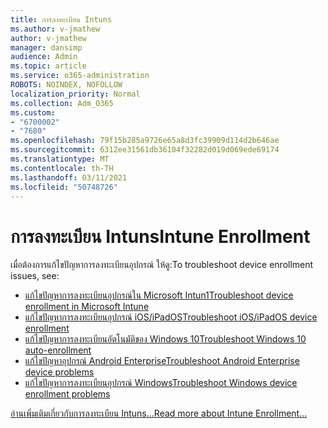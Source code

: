 ```yaml
---
title: การลงทะเบียน Intuns
ms.author: v-jmathew
author: v-jmathew
manager: dansimp
audience: Admin
ms.topic: article
ms.service: o365-administration
ROBOTS: NOINDEX, NOFOLLOW
localization_priority: Normal
ms.collection: Adm_O365
ms.custom:
- "6700002"
- "7680"
ms.openlocfilehash: 79f15b285a9726e65a8d3fc39909d114d2b646ae
ms.sourcegitcommit: 6312ee31561db36104f32282d019d069ede69174
ms.translationtype: MT
ms.contentlocale: th-TH
ms.lasthandoff: 03/11/2021
ms.locfileid: "50748726"
---
```

# <a name="intune-enrollment"></a><span data-ttu-id="e918d-102">การลงทะเบียน Intuns</span><span class="sxs-lookup"><span data-stu-id="e918d-102">Intune Enrollment</span></span>

<span data-ttu-id="e918d-103">เมื่อต้องการแก้ไขปัญหาการลงทะเบียนอุปกรณ์ ให้ดู:</span><span class="sxs-lookup"><span data-stu-id="e918d-103">To troubleshoot device enrollment issues, see:</span></span>

- [<span data-ttu-id="e918d-104">แก้ไขปัญหาการลงทะเบียนอุปกรณ์ใน Microsoft Intun1</span><span class="sxs-lookup"><span data-stu-id="e918d-104">Troubleshoot device enrollment in Microsoft Intune</span></span>](https://docs.microsoft.com/troubleshoot/mem/intune/troubleshoot-device-enrollment-in-intune)
- [<span data-ttu-id="e918d-105">แก้ไขปัญหาการลงทะเบียนอุปกรณ์ iOS/iPadOS</span><span class="sxs-lookup"><span data-stu-id="e918d-105">Troubleshoot iOS/iPadOS device enrollment</span></span>](https://docs.microsoft.com/mem/intune/enrollment/troubleshoot-ios-enrollment-errors)
- [<span data-ttu-id="e918d-106">แก้ไขปัญหาการลงทะเบียนอัตโนมัติของ Windows 10</span><span class="sxs-lookup"><span data-stu-id="e918d-106">Troubleshoot Windows 10 auto-enrollment</span></span>](https://docs.microsoft.com/mem/intune/enrollment/troubleshoot-windows-auto-enrollment)
- [<span data-ttu-id="e918d-107">แก้ไขปัญหาอุปกรณ์ Android Enterprise</span><span class="sxs-lookup"><span data-stu-id="e918d-107">Troubleshoot Android Enterprise device problems</span></span>](https://docs.microsoft.com/troubleshoot/mem/intune/troubleshoot-android-enrollment)
- [<span data-ttu-id="e918d-108">แก้ไขปัญหาการลงทะเบียนอุปกรณ์ Windows</span><span class="sxs-lookup"><span data-stu-id="e918d-108">Troubleshoot Windows device enrollment problems</span></span>](https://docs.microsoft.com/troubleshoot/mem/intune/troubleshoot-windows-enrollment-errors)

[<span data-ttu-id="e918d-109">อ่านเพิ่มเติมเกี่ยวกับการลงทะเบียน Intuns...</span><span class="sxs-lookup"><span data-stu-id="e918d-109">Read more about Intune Enrollment...</span></span>](https://docs.microsoft.com/mem/intune/enrollment/)
